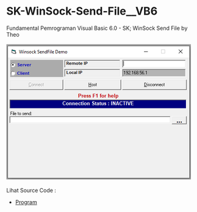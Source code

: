# SK-WinSock-Send-File__VB6
Fundamental Pemrograman Visual Basic 6.0 - SK; WinSock Send File by Theo<br><br>
<img src="https://github.com/RizkyKhapidsyah/SK-WinSock-Send-File__VB6/blob/main/result/001.PNG"><br><br>
Lihat Source Code : <br>
- <a href="">Program</a>
